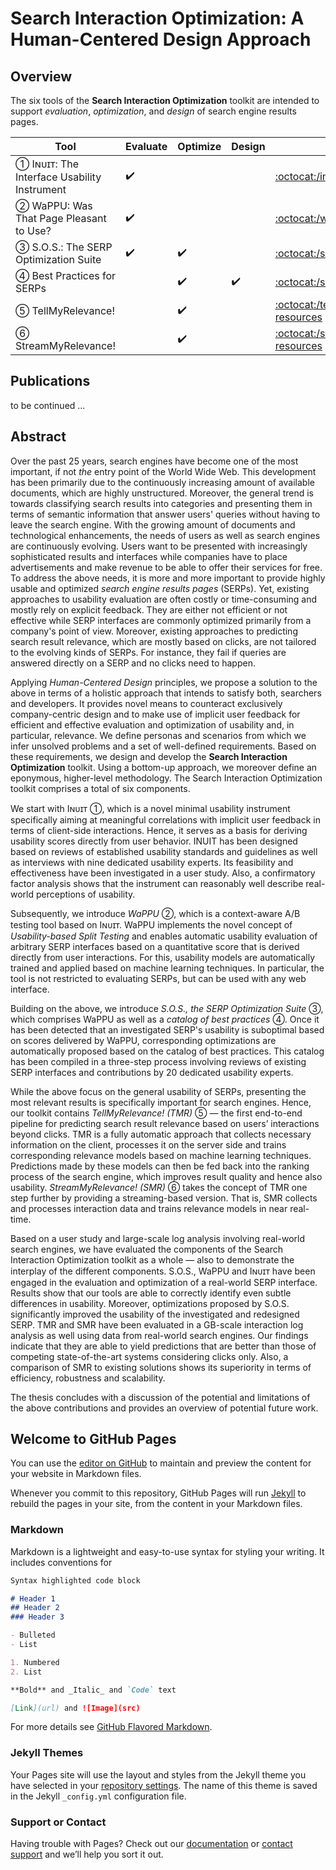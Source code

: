# Search Interaction Optimization: A Human-Centered Design Approach

## Overview

The six tools of the **Search Interaction Optimization** toolkit are intended to support *evaluation*, *optimization*, and *design* of search engine results pages.

Tool                                            | Evaluate           | Optimize           | Design             | Details
------------------------------------------- | ------------------ | ------------------ | ------------------ | -------
➀ Iɴᴜɪᴛ: The Interface Usability Instrument | :heavy_check_mark: |                    |                    | [:octocat:/inuit-resources](https://github.com/maxspeicher/inuit-resources)
➁ WaPPU: Was That Page Pleasant to Use?     | :heavy_check_mark: |                    |                    | [:octocat:/wappu-service](https://github.com/maxspeicher/wappu-service)
➂ S.O.S.: The SERP Optimization Suite       | :heavy_check_mark: | :heavy_check_mark: |                    | [:octocat:/sos](https://github.com/maxspeicher/sos)
➃ Best Practices for SERPs                  |                    | :heavy_check_mark: | :heavy_check_mark: | [:octocat:/sos](https://github.com/maxspeicher/sos)
➄ TellMyRelevance!                          |                    | :heavy_check_mark: |                    | [:octocat:/tellmyrelevance-resources](https://github.com/maxspeicher/tellmyrelevance-resources)
➅ StreamMyRelevance!                        |                    | :heavy_check_mark: |                    | [:octocat:/streammyrelevance-resources](https://github.com/maxspeicher/streammyrelevance-resources)

## Publications

to be continued ...

## Abstract

Over the past 25 years, search engines have become one of the most important, if not *the* entry point of the World Wide Web. This development has been primarily due to the continuously increasing amount of available documents, which are highly unstructured. Moreover, the general trend is towards classifying search results into categories and presenting them in terms of semantic information that answer users' queries without having to leave the search engine. With the growing amount of documents and technological enhancements, the needs of users as well as search engines are continuously evolving. Users want to be presented with increasingly sophisticated results and interfaces while companies have to place advertisements and make revenue to be able to offer their services for free. To address the above needs, it is more and more important to provide highly usable and optimized *search engine results pages* (SERPs). Yet, existing approaches to usability evaluation are often costly or time-consuming and mostly rely on explicit feedback. They are either not efficient or not effective while SERP interfaces are commonly optimized primarily from a company's point of view. Moreover, existing approaches to predicting search result relevance, which are mostly based on clicks, are not tailored to the evolving kinds of SERPs. For instance, they fail if queries are answered directly on a SERP and no clicks need to happen.

Applying *Human-Centered Design* principles, we propose a solution to the above in terms of a holistic approach that intends to satisfy both, searchers and developers. It provides novel means to counteract exclusively company-centric design and to make use of implicit user feedback for efficient and effective evaluation and optimization of usability and, in particular, relevance. We define personas and scenarios from which we infer unsolved problems and a set of well-defined requirements. Based on these requirements, we design and develop the **Search Interaction Optimization** toolkit. Using a bottom-up approach, we moreover define an eponymous, higher-level methodology. The Search Interaction Optimization toolkit comprises a total of six components.

We start with Iɴᴜɪᴛ ➀, which is a novel minimal usability instrument specifically aiming at meaningful correlations with implicit user feedback in terms of client-side interactions. Hence, it serves as a basis for deriving usability scores directly from user behavior. INUIT has been designed based on reviews of established usability standards and guidelines as well as interviews with nine dedicated usability experts. Its feasibility and effectiveness have been investigated in a user study. Also, a confirmatory factor analysis shows that the instrument can reasonably well describe real-world perceptions of usability.

Subsequently, we introduce *WaPPU* ➁, which is a context-aware A/B testing tool based on Iɴᴜɪᴛ. WaPPU implements the novel concept of *Usability-based Split Testing* and enables automatic usability evaluation of arbitrary SERP interfaces based on a quantitative score that is derived directly from user interactions. For this, usability models are automatically trained and applied based on machine learning techniques. In particular, the tool is not restricted to evaluating SERPs, but can be used with any web interface. 

Building on the above, we introduce *S.O.S., the SERP Optimization Suite* ➂, which comprises WaPPU as well as a *catalog of best practices* ➃. Once it has been detected that an investigated SERP's usability is suboptimal based on scores delivered by WaPPU, corresponding optimizations are automatically proposed based on the catalog of best practices. This catalog has been compiled in a three-step process involving reviews of existing SERP interfaces and contributions by 20 dedicated usability experts.

While the above focus on the general usability of SERPs, presenting the most relevant results is specifically important for search engines. Hence, our toolkit contains *TellMyRelevance! (TMR)* ➄ — the first end-to-end pipeline for predicting search result relevance based on users’ interactions beyond clicks. TMR is a fully automatic approach that collects necessary information on the client, processes it on the server side and trains corresponding relevance models based on machine learning techniques. Predictions made by these models can then be fed back into the ranking process of the search engine, which improves result quality and hence also usability. *StreamMyRelevance! (SMR)* ➅ takes the concept of TMR one step further by providing a streaming-based version. That is, SMR collects and processes interaction data and trains relevance models in near real-time.

Based on a user study and large-scale log analysis involving real-world search engines, we have evaluated the components of the Search Interaction Optimization toolkit as a whole — also to demonstrate the interplay of the different components. S.O.S., WaPPU and Iɴᴜɪᴛ have been engaged in the evaluation and optimization of a real-world SERP interface. Results show that our tools are able to correctly identify even subtle differences in usability. Moreover, optimizations proposed by S.O.S. significantly improved the usability of the investigated and redesigned SERP. TMR and SMR have been evaluated in a GB-scale interaction log analysis as well using data from real-world search engines. Our findings indicate that they are able to yield predictions that are better than those of competing state-of-the-art systems considering clicks only. Also, a comparison of SMR to existing solutions shows its superiority in terms of efficiency, robustness and scalability.

The thesis concludes with a discussion of the potential and limitations of the above contributions and provides an overview of potential future work.


## Welcome to GitHub Pages

You can use the [editor on GitHub](https://github.com/maxspeicher/phdthesis/edit/gh-pages/index.md) to maintain and preview the content for your website in Markdown files.

Whenever you commit to this repository, GitHub Pages will run [Jekyll](https://jekyllrb.com/) to rebuild the pages in your site, from the content in your Markdown files.

### Markdown

Markdown is a lightweight and easy-to-use syntax for styling your writing. It includes conventions for

```markdown
Syntax highlighted code block

# Header 1
## Header 2
### Header 3

- Bulleted
- List

1. Numbered
2. List

**Bold** and _Italic_ and `Code` text

[Link](url) and ![Image](src)
```

For more details see [GitHub Flavored Markdown](https://guides.github.com/features/mastering-markdown/).

### Jekyll Themes

Your Pages site will use the layout and styles from the Jekyll theme you have selected in your [repository settings](https://github.com/maxspeicher/phdthesis/settings). The name of this theme is saved in the Jekyll `_config.yml` configuration file.

### Support or Contact

Having trouble with Pages? Check out our [documentation](https://docs.github.com/categories/github-pages-basics/) or [contact support](https://github.com/contact) and we’ll help you sort it out.
